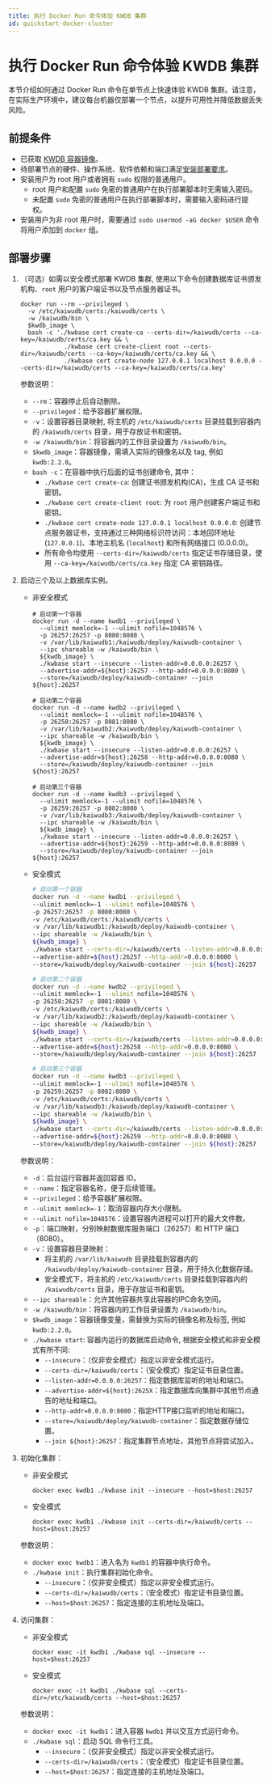 ```yaml
---
title: 执行 Docker Run 命令体验 KWDB 集群
id: quickstart-docker-cluster
---
```


# 执行 Docker Run 命令体验 KWDB 集群

本节介绍如何通过 Docker Run 命令在单节点上快速体验 KWDB 集群。请注意，在实际生产环境中，建议每台机器仅部署一个节点，以提升可用性并降低数据丢失风险。


## 前提条件

- 已获取 [KWDB 容器镜像](./quickstart-docker.md#获取容器镜像)。
- 待部署节点的硬件、操作系统、软件依赖和端口满足[安装部署要求](./quickstart-docker.md#硬件)。
- 安装用户为 root 用户或者拥有 `sudo` 权限的普通用户。
  - root 用户和配置 `sudo` 免密的普通用户在执行部署脚本时无需输入密码。
  - 未配置 `sudo` 免密的普通用户在执行部署脚本时，需要输入密码进行提权。
- 安装用户为非 root 用户时，需要通过 `sudo usermod -aG docker $USER` 命令将用户添加到 `docker` 组。

## 部署步骤

1. （可选）如需以安全模式部署 KWDB 集群, 使用以下命令创建数据库证书颁发机构、`root` 用户的客户端证书以及节点服务器证书。

      ```shell
      docker run --rm --privileged \
        -v /etc/kaiwudb/certs:/kaiwudb/certs \
        -w /kaiwudb/bin \
        $kwdb_image \
        bash -c './kwbase cert create-ca --certs-dir=/kaiwudb/certs --ca-key=/kaiwudb/certs/ca.key && \
                  ./kwbase cert create-client root --certs-dir=/kaiwudb/certs --ca-key=/kaiwudb/certs/ca.key && \
                  ./kwbase cert create-node 127.0.0.1 localhost 0.0.0.0 --certs-dir=/kaiwudb/certs --ca-key=/kaiwudb/certs/ca.key'
      ```

    参数说明：
    - `--rm`：容器停止后自动删除。
    - `--privileged`：给予容器扩展权限。
    - `-v`：设置容器目录映射, 将主机的 `/etc/kaiwudb/certs` 目录挂载到容器内的 `/kaiwudb/certs` 目录，用于存放证书和密钥。
    - `-w /kaiwudb/bin`：将容器内的工作目录设置为 `/kaiwudb/bin`。
    - `$kwdb_image`：容器镜像，需填入实际的镜像名以及 tag, 例如 `kwdb:2.2.0`。
    - `bash -c`：在容器中执行后面的证书创建命令, 其中：
      - `./kwbase cert create-ca`: 创建证书颁发机构(CA)，生成 CA 证书和密钥。
      - `./kwbase cert create-client root`: 为 `root` 用户创建客户端证书和密钥。
      - `./kwbase cert create-node 127.0.0.1 localhost 0.0.0.0`: 创建节点服务器证书，支持通过三种网络标识符访问：本地回环地址 (`127.0.0.1`)、本地主机名 (`localhost`) 和所有网络接口 (0.0.0.0)。
      - 所有命令均使用 `--certs-dir=/kaiwudb/certs` 指定证书存储目录，使用 `--ca-key=/kaiwudb/certs/ca.key` 指定 CA 密钥路径。

2. 启动三个及以上数据库实例。

    - 非安全模式

      ```shell
      # 启动第一个容器
      docker run -d --name kwdb1 --privileged \
        --ulimit memlock=-1 --ulimit nofile=1048576 \
        -p 26257:26257 -p 8080:8080 \
        -v /var/lib/kaiwudb1:/kaiwudb/deploy/kaiwudb-container \
        --ipc shareable -w /kaiwudb/bin \
        ${kwdb_image} \
        ./kwbase start --insecure --listen-addr=0.0.0.0:26257 \
        --advertise-addr=${host}:26257 --http-addr=0.0.0.0:8080 \
        --store=/kaiwudb/deploy/kaiwudb-container --join ${host}:26257

      # 启动第二个容器
      docker run -d --name kwdb2 --privileged \
        --ulimit memlock=-1 --ulimit nofile=1048576 \
        -p 26258:26257 -p 8081:8080 \
        -v /var/lib/kaiwudb2:/kaiwudb/deploy/kaiwudb-container \
        --ipc shareable -w /kaiwudb/bin \
        ${kwdb_image} \
        ./kwbase start --insecure --listen-addr=0.0.0.0:26257 \
        --advertise-addr=${host}:26258 --http-addr=0.0.0.0:8080 \
        --store=/kaiwudb/deploy/kaiwudb-container --join ${host}:26257

      # 启动第三个容器
      docker run -d --name kwdb3 --privileged \
        --ulimit memlock=-1 --ulimit nofile=1048576 \
        -p 26259:26257 -p 8082:8080 \
        -v /var/lib/kaiwudb3:/kaiwudb/deploy/kaiwudb-container \
        --ipc shareable -w /kaiwudb/bin \
        ${kwdb_image} \
        ./kwbase start --insecure --listen-addr=0.0.0.0:26257 \
        --advertise-addr=${host}:26259 --http-addr=0.0.0.0:8080 \
        --store=/kaiwudb/deploy/kaiwudb-container --join ${host}:26257
      ```

    - 安全模式

        ```bash
      # 启动第一个容器
      docker run -d --name kwdb1 --privileged \
        --ulimit memlock=-1 --ulimit nofile=1048576 \
        -p 26257:26257 -p 8080:8080 \
        -v /etc/kaiwudb/certs:/kaiwudb/certs \
        -v /var/lib/kaiwudb1:/kaiwudb/deploy/kaiwudb-container \
        --ipc shareable -w /kaiwudb/bin \
        ${kwdb_image} \
        ./kwbase start --certs-dir=/kaiwudb/certs --listen-addr=0.0.0.0:26257 \
        --advertise-addr=${host}:26257 --http-addr=0.0.0.0:8080 \
        --store=/kaiwudb/deploy/kaiwudb-container --join ${host}:26257

      # 启动第二个容器
      docker run -d --name kwdb2 --privileged \
        --ulimit memlock=-1 --ulimit nofile=1048576 \
        -p 26258:26257 -p 8081:8080 \
        -v /etc/kaiwudb/certs:/kaiwudb/certs \
        -v /var/lib/kaiwudb2:/kaiwudb/deploy/kaiwudb-container \
        --ipc shareable -w /kaiwudb/bin \
        ${kwdb_image} \
        ./kwbase start --certs-dir=/kaiwudb/certs --listen-addr=0.0.0.0:26257 \
        --advertise-addr=${host}:26258 --http-addr=0.0.0.0:8080 \
        --store=/kaiwudb/deploy/kaiwudb-container --join ${host}:26257

      # 启动第三个容器
      docker run -d --name kwdb3 --privileged \
        --ulimit memlock=-1 --ulimit nofile=1048576 \
        -p 26259:26257 -p 8082:8080 \
        -v /etc/kaiwudb/certs:/kaiwudb/certs \
        -v /var/lib/kaiwudb3:/kaiwudb/deploy/kaiwudb-container \
        --ipc shareable -w /kaiwudb/bin \
        ${kwdb_image} \
        ./kwbase start --certs-dir=/kaiwudb/certs --listen-addr=0.0.0.0:26257 \
        --advertise-addr=${host}:26259 --http-addr=0.0.0.0:8080 \
        --store=/kaiwudb/deploy/kaiwudb-container --join ${host}:26257
        ```

    参数说明：
    - `-d`：后台运行容器并返回容器 ID。
    - `--name`：指定容器名称，便于后续管理。
    - `--privileged`：给予容器扩展权限。
    - `--ulimit memlock=-1`：取消容器内存大小限制。
    - `--ulimit nofile=1048576`：设置容器内进程可以打开的最大文件数。
    - `-p`：端口映射，分别映射数据库服务端口（26257）和 HTTP 端口（8080）。
    - `-v`：设置容器目录映射：
      - 将主机的 `/var/lib/kaiwudb` 目录挂载到容器内的 `/kaiwudb/deploy/kaiwudb-container` 目录，用于持久化数据存储。
      - 安全模式下，将主机的 `/etc/kaiwudb/certs` 目录挂载到容器内的 `/kaiwudb/certs` 目录，用于存放证书和密钥。
    - `--ipc shareable`：允许其他容器共享此容器的IPC命名空间。
    - `-w /kaiwudb/bin`：将容器内的工作目录设置为 `/kaiwudb/bin`。
    - `$kwdb_image`：容器镜像变量，需替换为实际的镜像名称及标签, 例如 `kwdb:2.2.0`。
    - `./kwbase start`: 容器内运行的数据库启动命令, 根据安全模式和非安全模式有所不同:
      - `--insecure`：（仅非安全模式）指定以非安全模式运行。
      - `--certs-dir=/kaiwudb/certs`：（安全模式）指定证书目录位置。
      - `--listen-addr=0.0.0.0:26257`：指定数据库监听的地址和端口。
      - `--advertise-addr=${host}:2625X`：指定数据库向集群中其他节点通告的地址和端口。
      - `--http-addr=0.0.0.0:8080`：指定HTTP接口监听的地址和端口。
      - `--store=/kaiwudb/deploy/kaiwudb-container`：指定数据存储位置。
      - `--join ${host}:26257`：指定集群节点地址，其他节点将尝试加入。

3. 初始化集群：

    - 非安全模式

        ```shell
        docker exec kwdb1 ./kwbase init --insecure --host=$host:26257
        ```

    - 安全模式

        ```shell
        docker exec kwdb1 ./kwbase init --certs-dir=/kaiwudb/certs --host=$host:26257
        ```

    参数说明：
    - `docker exec kwdb1`：进入名为 `kwdb1` 的容器中执行命令。
    - `./kwbase init`：执行集群初始化命令。
      - `--insecure`：（仅非安全模式）指定以非安全模式运行。
      - `--certs-dir=/kaiwudb/certs`：（安全模式）指定证书目录位置。
      - `--host=$host:26257`：指定连接的主机地址及端口。

4. 访问集群：

    - 非安全模式

        ```shell
        docker exec -it kwdb1 ./kwbase sql --insecure --host=$host:26257
        ```

    - 安全模式

        ```shell
        docker exec -it kwdb1 ./kwbase sql --certs-dir=/etc/kaiwudb/certs --host=$host:26257
        ```

    参数说明：
    - `docker exec -it kwdb1`：进入容器 `kwdb1` 并以交互方式运行命令。
    - `./kwbase sql`：启动 SQL 命令行工具。
      - `--insecure`：（仅非安全模式）指定以非安全模式运行。
      - `--certs-dir=/kaiwudb/certs`：（安全模式）指定证书目录位置。
      - `--host=$host:26257`：指定连接的主机地址及端口。